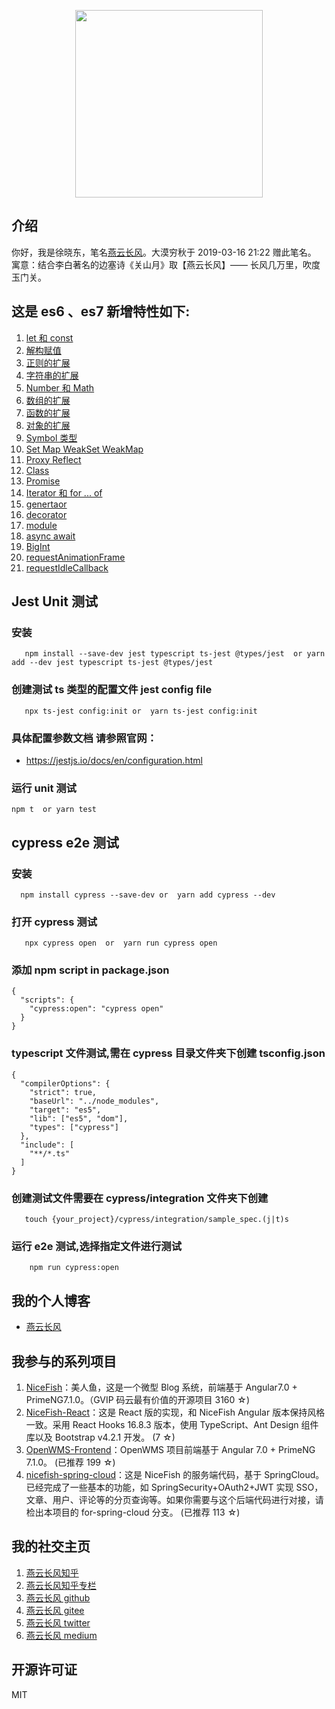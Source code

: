 <p align="center">
    <img width="300" src="src/assets/img/yanyunchangfeng.png">
</p>

## 介绍

你好，我是徐晓东，笔名[燕云长风](https://www.yanyunchangfeng.com)。大漠穷秋于 2019-03-16 21:22 赠此笔名。  
寓意：结合李白著名的边塞诗《关山月》取【燕云长风】—— 长风几万里，吹度玉门关。

## 这是 es6 、es7 新增特性如下:

1.  [let 和 const](src/app/lesson/lesson1.js)
2.  [解构赋值](src/app/lesson/lesson2.js)
3.  [正则的扩展](src/app/lesson/lesson3.js)
4.  [字符串的扩展](src/app/lesson/lesson4.js)
5.  [Number 和 Math](src/app/lesson/lesson5.js)
6.  [数组的扩展](src/app/lesson/lesson6.js)
7.  [函数的扩展](src/app/lesson/lesson7.js)
8.  [对象的扩展](src/app/lesson/lesson8.js)
9.  [Symbol 类型](src/app/lesson/lesson9.js)
10. [Set Map WeakSet WeakMap](src/app/lesson/lesson10.js)
11. [Proxy Reflect ](src/app/lesson/lesson11.js)
12. [Class](src/app/lesson/lesson12.js)
13. [Promise](src/app/lesson/lesson13.js)
14. [Iterator 和 for ... of](src/app/lesson/lesson14.js)
15. [genertaor](src/app/lesson/lesson15.js)
16. [decorator](src/app/lesson/lesson16.ts)
17. [module](src/app/lesson/lesson17.js)
18. [async await](src/app/lesson/lesson18.ts)
19. [BigInt](src/app/lesson/lesson19.ts)
20. [requestAnimationFrame](src/app/lesson/lesson21.ts)
21. [requestIdleCallback](src/app/lesson/lesson22.ts)

## Jest Unit 测试

### 安装

```
   npm install --save-dev jest typescript ts-jest @types/jest  or yarn add --dev jest typescript ts-jest @types/jest
```

### 创建测试 ts 类型的配置文件 jest config file

```
   npx ts-jest config:init or  yarn ts-jest config:init
```

### 具体配置参数文档 请参照官网：

- https://jestjs.io/docs/en/configuration.html

### 运行 unit 测试

```
npm t  or yarn test
```

## cypress e2e 测试

### 安装

```
  npm install cypress --save-dev or  yarn add cypress --dev
```

### 打开 cypress 测试

```
   npx cypress open  or  yarn run cypress open
```

### 添加 npm script in package.json

```
{
  "scripts": {
    "cypress:open": "cypress open"
  }
}

```

### typescript 文件测试,需在 cypress 目录文件夹下创建 tsconfig.json

```
{
  "compilerOptions": {
    "strict": true,
    "baseUrl": "../node_modules",
    "target": "es5",
    "lib": ["es5", "dom"],
    "types": ["cypress"]
  },
  "include": [
    "**/*.ts"
  ]
}
```

### 创建测试文件需要在 cypress/integration 文件夹下创建

```
   touch {your_project}/cypress/integration/sample_spec.(j|t)s
```

### 运行 e2e 测试,选择指定文件进行测试

```
    npm run cypress:open
```

## 我的个人博客

- [燕云长风](https://www.yanyunchangfeng.com)

## 我参与的系列项目

1. [NiceFish](https://gitee.com/mumu-osc/NiceFish)：美人鱼，这是一个微型 Blog 系统，前端基于 Angular7.0 + PrimeNG7.1.0。（GVIP 码云最有价值的开源项目 3160 ☆)
2. [NiceFish-React](https://gitee.com/mumu-osc/NiceFish-React)：这是 React 版的实现，和 NiceFish Angular 版本保持风格一致。采用 React Hooks 16.8.3 版本，使用 TypeScript、Ant Design 组件库以及 Bootstrap v4.2.1 开发。 (7 ☆)
3. [OpenWMS-Frontend](https://gitee.com/mumu-osc/OpenWMS-Frontend)：OpenWMS 项目前端基于 Angular 7.0 + PrimeNG 7.1.0。 (已推荐 199 ☆)
4. [nicefish-spring-cloud](https://gitee.com/mumu-osc/nicefish-spring-cloud)：这是 NiceFish 的服务端代码，基于 SpringCloud。已经完成了一些基本的功能，如 SpringSecurity+OAuth2+JWT 实现 SSO，文章、用户、评论等的分页查询等。如果你需要与这个后端代码进行对接，请检出本项目的 for-spring-cloud 分支。 (已推荐 113 ☆)

## 我的社交主页

1. [燕云长风知乎](https://zhihu.com/people/hbxyxuxiaodong)
2. [燕云长风知乎专栏](https://zhuanlan.zhihu.com/yanyunchangfeng)
3. [燕云长风 github](https://github.com/yanyunchangfeng)
4. [燕云长风 gitee](https://gitee.com/yanyunchangfeng)
5. [燕云长风 twitter](https://twitter.com/yanyunchangfeng)
6. [燕云长风 medium](https://medium.com/@yanyunchangfeng)

## 开源许可证

MIT
